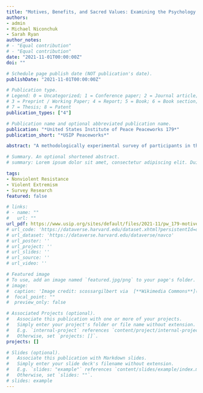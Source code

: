 ```yaml
---
title: "Motives, Benefits, and Sacred Values: Examining the Psychology of Nonviolent Action and Violent Extremism"
authors:
- admin
- Michael Niconchuk
- Sarah Ryan
author_notes:
# - "Equal contribution"
# - "Equal contribution"
date: "2021-11-01T00:00:00Z"
doi: ""

# Schedule page publish date (NOT publication's date).
publishDate: "2021-11-01T00:00:00Z"

# Publication type.
# Legend: 0 = Uncategorized; 1 = Conference paper; 2 = Journal article;
# 3 = Preprint / Working Paper; 4 = Report; 5 = Book; 6 = Book section;
# 7 = Thesis; 8 = Patent
publication_types: ["4"]

# Publication name and optional abbreviated publication name.
publication: "*United States Institute of Peace Peaceworks 179*"
publication_short: "*USIP Peaceworks*"

abstract: "A methodologically experimental survey of participants in the nonviolent resistance movement in Algeria known as the Hirak sought to uncover motivations for and benefits of participating in nonviolent resistance movements, a topic infrequently studied in the literature. A comparison of the results with the much more amply studied psychosocial dynamics of participation in violent extremism showed alignment on certain dimensions, such as a view of the movement’s goal as an uncompromisable “sacred value,” yet little of violent extremism’s negative motivations appeared among the survey respondents’ answers. The results of the survey, while preliminary, suggest ways in which policymakers and peace practitioners can both focus on enhancing recruitment and retention of nonviolent movement participants and help make nonviolent action an attractive substitute for those psychologically vulnerable to participation in violent extremism."

# Summary. An optional shortened abstract.
# summary: Lorem ipsum dolor sit amet, consectetur adipiscing elit. Duis posuere tellus ac convallis placerat. Proin tincidunt magna sed ex sollicitudin condimentum.

tags:
- Nonviolent Resistance
- Violent Extremism
- Survey Research
featured: false

# links:
# - name: ""
#   url: ""
url_pdf: https://www.usip.org/sites/default/files/2021-11/pw_179-motives_benefits_and_sacred_values_examining_the_psychology_of_nonviolent_action_and_violent_extremism.pdf
# url_code: 'https://dataverse.harvard.edu/dataset.xhtml?persistentId=doi:10.7910/DVN/ZKDLMZ'
# url_dataset: 'https://dataverse.harvard.edu/dataverse/navco'
# url_poster: ''
# url_project: ''
# url_slides: ''
# url_source: ''
# url_video: ''

# Featured image
# To use, add an image named `featured.jpg/png` to your page's folder. 
# image:
#  caption: 'Image credit: scossargilbert via  [**Wikimedia Commons**](https://commons.wikimedia.org/wiki/File:1st_of_May_protest,_Tunis,_Tunisia.jpg)'
#  focal_point: ""
#  preview_only: false

# Associated Projects (optional).
#   Associate this publication with one or more of your projects.
#   Simply enter your project's folder or file name without extension.
#   E.g. `internal-project` references `content/project/internal-project/index.md`.
#   Otherwise, set `projects: []`.
projects: []

# Slides (optional).
#   Associate this publication with Markdown slides.
#   Simply enter your slide deck's filename without extension.
#   E.g. `slides: "example"` references `content/slides/example/index.md`.
#   Otherwise, set `slides: ""`.
# slides: example
---
```


